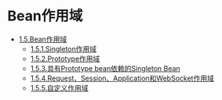 # Bean作用域

- [1.5.Bean作用域]()
     - [1.5.1.Singleton作用域]()
     - [1.5.2.Prototype作用域]()
     - [1.5.3.具有Prototype bean依赖的Singleton Bean]()
     - [1.5.4.Request、Session、Application和WebSocket作用域]()
     - [1.5.5.自定义作用域]()